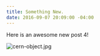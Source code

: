 ```yaml
---
title: Something New.
date: 2016-09-07 20:09:00 -04:00
---
```


Here is an awesome new post 4!

![cern-object.jpg](/uploads/cern-object.jpg)
